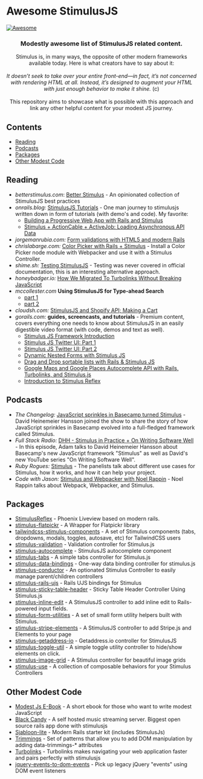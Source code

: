 # Awesome StimulusJS
[![Awesome](https://awesome.re/badge-flat2.svg)](https://awesome.re)
<div align="center">
  <h3>Modestly awesome list of StimulusJS related content.</h3>
  <div>
    Stimulus is, in many ways, the opposite of other modern frameworks available today. Here is what creators have to say about it:
  </div>
  <br />
  <div>
    <i>It doesn’t seek to take over your entire front-end—in fact, it’s not concerned with rendering HTML at all. Instead, it’s designed to augment your HTML with just enough behavior to make it shine. </i> (c)
  </div>
  <br />
  <div>
    This repository aims to showcase what is possible with this approach and link any other helpful content for your modest JS journey.
  </div>
</div>

## Contents

  - [Reading](#reading)
  - [Podcasts](#podcasts)
  - [Packages](#packages)
  - [Other Modest Code](#other-modest-code)

## Reading
- _betterstimulus.com_: [Better Stimulus](https://www.betterstimulus.com/) - An opinionated collection of StimulusJS best practices
- _onrails.blog:_ [ StimulusJS Tutorials](https://onrails.blog/stimulus-js-tutorials/) - One man journey to stimulusjs written down in form of tutorials (with demo's and code). My favorite:
  - [Building a Progressive Web App with Rails and Stimulus](https://onrails.blog/2019/05/06/hnpwa-with-rails-and-stimulus-introduction/)
  - [Stimulus + ActionCable + ActiveJob: Loading Asynchronous API Data](https://onrails.blog/2019/02/19/stimulus-actioncable-activejob-loading-asynchronous-api-data/)
- _jorgemanrubia.com:_ [Form validations with HTML5 and modern Rails](https://www.jorgemanrubia.com/2019/02/16/form-validations-with-html5-and-modern-rails/)
- _chrislabarge.com:_ [Color Picker with Rails + Stimulus](https://chrislabarge.com/posts/color-picker) -  Install a Color Picker node module with Webpacker and use it with a Stimulus Controller.
- _shime.sh:_ [Testing StimulusJS](https://shime.sh/testing-stimulus) - Testing was never covered in official documentation, this is an interesting alternative approach.
- _honeybadger.io:_ [How We Migrated To Turbolinks Without Breaking JavaScript](https://www.honeybadger.io/blog/turbolinks/)
- _mccollester.com_ __Using StimulusJS for Type-ahead Search__
  - [part 1](http://mccollester.com/2019/02/11/using-stimulusjs-type-ahead-search/)
  - [part 2](http://mccollester.com/2019/02/13/using-stimulusjs-for-type-ahead-search-2-2/)
- _cloudsh.com:_ [StimulusJS and Shopify API; Making a Cart](https://cloudsh.com/eleventy/stimulusjs_and_shopify_api.html)
- _gorails.com:_ __guides, screencasts, and tutorials__ - Premium content, covers everything one needs to know about StimulusJS in an easily digestible video format (with code, demos and text as well).
  - [Stimulus JS Framework Introduction](https://gorails.com/episodes/stimulus-js-framework-introduction?autoplay=1)
  - [Stimulus JS Twitter UI: Part 1](https://gorails.com/episodes/stimulus-js-twitter-ui-part-1)
  - [Stimulus JS Twitter UI: Part 2](https://gorails.com/episodes/stimulus-js-twitter-ui-part-2)
  - [Dynamic Nested Forms with Stimulus JS](https://gorails.com/episodes/dynamic-nested-forms-with-stimulus-js)
  - [Drag and Drop sortable lists with Rails & Stimulus JS](https://gorails.com/episodes/rails-drag-and-drop-sortable)
  - [Google Maps and Google Places Autocomplete API with Rails, Turbolinks, and Stimulus.js](https://gorails.com/episodes/google-maps-places-autocomplete-with-rails)
  - [Introduction to Stimulus Reflex](https://gorails.com/episodes/stimulus-reflex-basics)

## Podcasts
- _The Changelog:_ [JavaScript sprinkles in Basecamp turned Stimulus](https://changelog.com/podcast/286) - David Heinemeier Hansson joined the show to share the story of how JavaScript sprinkles in Basecamp evolved into a full-fledged framework called Stimulus.
- _Full Stack Radio:_ [DHH - Stimulus in Practice + On Writing Software Well](http://www.fullstackradio.com/83) - In this episode, Adam talks to David Heinemeier Hansson about Basecamp's new JavaScript framework "Stimulus" as well as David's new YouTube series "On Writing Software Well".
- _Ruby Rogues:_ [Stimulus](https://www.youtube.com/watch?v=5ACErJC9ixs&list=PLJesql-aSfX7ZlZvJ7KZnyluVOVTSNHW1&index=20&t=0s) - The panelists talk about different use cases for Stimulus, how it works, and how it can help your project.
- _Code with Jason:_ [Stimulus and Webpacker with Noel Rappin](https://www.codewithjason.com/rails-with-jason-podcast/noel-rappin/) - Noel Rappin talks about Webpack, Webpacker, and Stimulus.

## Packages
- [StimulusReflex](https://github.com/hopsoft/stimulus_reflex) - Phoenix Liveview based on modern rails.
- [stimulus-flatpickr](https://github.com/adrienpoly/stimulus-flatpickr) - A Wrapper for Flatpickr library
- [tailwindcss-stimulus-components](https://github.com/excid3/tailwindcss-stimulus-components) - A set of Stimulus components (tabs, dropdowns, modals, toggles, autosave, etc) for TailwindCSS users
- [stimulus-validation](https://github.com/jwald1/stimulus-validation) - Validation controller for Stimulus.js
- [stimulus-autocomplete](https://github.com/afcapel/stimulus-autocomplete) - StimulusJS autocomplete component
- [stimulus-tabs](https://github.com/jwald1/stimulus-tabs) - A simple tabs controller for Stimulus.js
- [stimulus-data-bindings](https://gitlab.com/initforthe/stimulus-data-bindings) - One-way data binding controller for stimulus.js
- [stimulus-conductor](https://github.com/adrienpoly/stimulus-conductor) - An optionated Stimulus Controller to easily manage parent/children controllers
- [stimulus-rails-ujs](https://gitlab.com/initforthe/stimulus-rails-ujs) - Rails UJS bindings for Stimulus
- [stimulus-sticky-table-header](https://github.com/johnbeatty/stimulus-sticky-table-header) - Sticky Table Header Controller Using Stimulus.js
- [stimulus-inline-edit](https://github.com/eelcoj/stimulus-inline-edit) - A StimulusJS controller to add inline edit to Rails-powered input fields.
- [stimulus-form-utilities](https://github.com/eelcoj/stimulus-form-utilities) - A set of small form utility helpers built with Stimulus.
- [stimulus-stripe-elements](https://github.com/eelcoj/stimulus-stripe-elements) - A StimulusJS controller to add Stripe.js and Elements to your page
- [stimulus-getaddress-io](https://gitlab.com/initforthe/stimulus-getaddress-io) - Getaddress.io controller for StimulusJS
- [stimulus-toggle-util](https://github.com/damonbauer/stimulus-toggle-util) - A simple toggle utility controller to hide/show elements on click.
- [stimulus-image-grid](https://github.com/leastbad/stimulus-image-grid) - A Stimulus controller for beautiful image grids
- [stimulus-use](https://github.com/stimulus-use/stimulus-use) - A collection of composable behaviors for your Stimulus Controllers


## Other Modest Code
- [Modest Js E-Book](https://modestjs.works/) - A short ebook for those who want to write modest JavaScript
- [Black Candy](https://github.com/aidewoode/black_candy) - A self hosted music streaming server. Biggest open source rails app done with stimulusjs
- [Sjabloon-lite](https://github.com/eelcoj/sjabloon-lite) - Modern Rails starter kit (includes StimulusJs)
- [Trimmings](https://github.com/postlight/trimmings) - Set of patterns that allow you to add DOM manipulation by adding data-trimmings-* attributes
- [Turbolinks](https://github.com/turbolinks/turbolinks) - Turbolinks makes navigating your web application faster and pairs perfectly with stimulusjs
- [jquery-events-to-dom-events](https://github.com/leastbad/jquery-events-to-dom-events) - Pick up legacy jQuery "events" using DOM event listeners 
